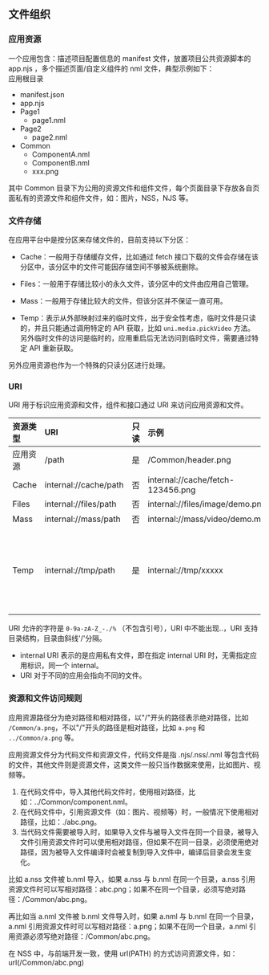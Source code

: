 ## 文件组织
### 应用资源
一个应用包含：描述项目配置信息的 manifest 文件，放置项目公共资源脚本的 app.njs ，多个描述页面/自定义组件的 nml 文件，典型示例如下：  
应用根目录

- manifest.json
- app.njs
- Page1
  - page1.nml
- Page2
  - page2.nml
- Common
  - ComponentA.nml
  - ComponentB.nml
  - xxx.png

其中 Common 目录下为公用的资源文件和组件文件，每个页面目录下存放各自页面私有的资源文件和组件文件，如：图片，NSS，NJS 等。

### 文件存储

在应用平台中是按分区来存储文件的，目前支持以下分区：

- Cache：一般用于存储缓存文件，比如通过 fetch 接口下载的文件会存储在该分区中，该分区中的文件可能因存储空间不够被系统删除。

- Files：一般用于存储比较小的永久文件，该分区中的文件由应用自己管理。

- Mass：一般用于存储比较大的文件，但该分区并不保证一直可用。

- Temp：表示从外部映射过来的临时文件，出于安全性考虑，临时文件是只读的，并且只能通过调用特定的 API 获取，比如 ``uni.media.pickVideo`` 方法。另外临时文件的访问是临时的，应用重启后无法访问到临时文件，需要通过特定 API 重新获取。

另外应用资源也作为一个特殊的只读分区进行处理。

### URI

URI 用于标识应用资源和文件，组件和接口通过 URI 来访问应用资源和文件。

|资源类型|URI|只读|示例|说明|
|:-|:-|:-|:-|:-|
|应用资源|/path|是|/Common/header.png|-|
|Cache|internal://cache/path|否|internal://cache/fetch-123456.png|-|
|Files|internal://files/path|否|internal://files/image/demo.png|-|
|Mass|internal://mass/path|否|internal://mass/video/demo.mp4|-|
|Temp|internal://tmp/path|是|internal://tmp/xxxxx|由系统动态生成|

URI 允许的字符是 ``0-9a-zA-Z_-./%`` （不包含引号），URI 中不能出现..，URI 支持目录结构，目录由斜线'/'分隔。

- internal URI 表示的是应用私有文件，即在指定 internal URI 时，无需指定应用标识，同一个 internal。
- URI 对于不同的应用会指向不同的文件。

### 资源和文件访问规则

应用资源路径分为绝对路径和相对路径，以"/"开头的路径表示绝对路径，比如 ``/Common/a.png``，不以"/"开头的路径是相对路径，比如 ``a.png`` 和 ``../Common/a.png`` 等。

应用资源文件分为代码文件和资源文件，代码文件是指 .njs/.nss/.nml
等包含代码的文件，其他文件则是资源文件，这类文件一般只当作数据来使用，比如图片、视频等。

1.  在代码文件中，导入其他代码文件时，使用相对路径，比如：../Common/component.nml。
2.  在代码文件中，引用资源文件（如：图片、视频等）时，一般情况下使用相对路径，比如：./abc.png。
3.  当代码文件需要被导入时，如果导入文件与被导入文件在同一个目录，被导入文件引用资源文件时可以使用相对路径，但如果不在同一目录，必须使用绝对路径，因为被导入文件编译时会被复制到导入文件中，编译后目录会发生变化。

比如 a.nss 文件被 b.nml 导入，如果 a.nss 与 b.nml 在同一个目录，a.nss 引用资源文件时可以写相对路径：abc.png；如果不在同一个目录，必须写绝对路径：/Common/abc.png。

再比如当 a.nml 文件被 b.nml 文件导入时，如果 a.nml 与 b.nml 在同一个目录，a.nml 引用资源文件时可以写相对路径：a.png；如果不在同一个目录，a.nml 引用资源必须写绝对路径：/Common/abc.png。

在 NSS 中，与前端开发一致，使用 url(PATH) 的方式访问资源文件，如：url(/Common/abc.png)
